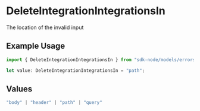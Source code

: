 # DeleteIntegrationIntegrationsIn

The location of the invalid input

## Example Usage

```typescript
import { DeleteIntegrationIntegrationsIn } from "sdk-node/models/errors";

let value: DeleteIntegrationIntegrationsIn = "path";
```

## Values

```typescript
"body" | "header" | "path" | "query"
```